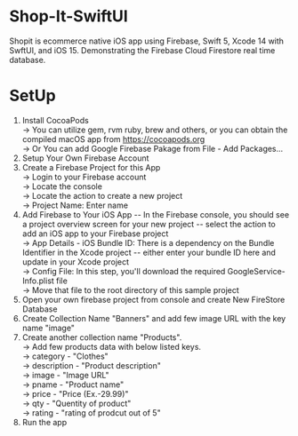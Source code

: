 # Shop-It-SwiftUI
Shopit is ecommerce native iOS app using Firebase, Swift 5, Xcode 14 with SwftUI, and iOS 15. Demonstrating the Firebase Cloud Firestore real time database.

# SetUp
1) Install CocoaPods<br />
    -> You can utilize gem, rvm ruby, brew and others, or you can obtain the compiled macOS app from https://cocoapods.org<br />
    -> Or You can add Google Firebase Pakage from File - Add Packages...<br />
2) Setup Your Own Firebase Account<br />
3) Create a Firebase Project for this App<br />
    -> Login to your Firebase account<br />
    -> Locate the console<br />
    -> Locate the action to create a new project<br />
    -> Project Name: Enter name <br />
4) Add Firebase to Your iOS App -- In the Firebase console, you should see a project overview screen for your new project -- select the action to add an iOS app to your Firebase project<br />
  -> App Details - iOS Bundle ID: There is a dependency on the Bundle Identifier in the Xcode project -- either enter your bundle ID here and update in your Xcode project<br />
  -> Config File: In this step, you'll download the required GoogleService-Info.plist file<br />
  -> Move that file to the root directory of this sample project<br />
5) Open your own firebase project from console and create New FireStore Database<br />
6) Create Collection Name "Banners" and add few image URL with the key name "image"<br />
7) Create another collection name "Products".<br />
    -> Add few products data with below listed keys. <br />
       -> category - "Clothes"<br />
       -> description - "Product description"<br />
       -> image - "Image URL"<br />
       -> pname - "Product name"<br />
       -> price - "Price (Ex.-29.99)"<br />
       -> qty - "Quentity of product"<br />
       -> rating - "rating of prodcut out of 5"<br />
8) Run the app
  
  
  
